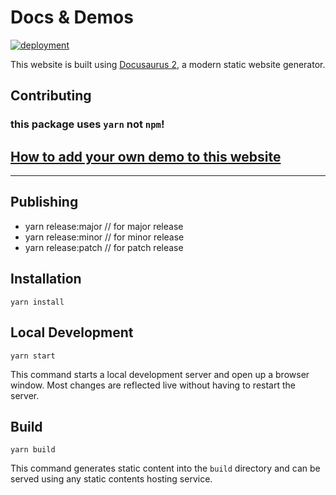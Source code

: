 # Docs & Demos

<a href="https://github.com/material-table-core/website/actions?query=workflow%3Adeployment">
        <img 
          title="deployment" 
          src="https://github.com/material-table-core/website/actions/workflows/deployment.yml/badge.svg?branch=master"
        >
</a>

This website is built using [Docusaurus 2](https://v2.docusaurus.io/), a modern static website generator.

## Contributing 

### this package uses `yarn` not `npm`! 

## [How to add your own demo to this website](https://material-table-core.github.io/demos#how-to-add-demo)

---

## Publishing

- yarn release:major // for major release
- yarn release:minor // for minor release
- yarn release:patch // for patch release

## Installation

```console
yarn install
```

## Local Development

```console
yarn start
```

This command starts a local development server and open up a browser window. Most changes are reflected live without having to restart the server.

## Build

```console
yarn build
```

This command generates static content into the `build` directory and can be served using any static contents hosting service.

